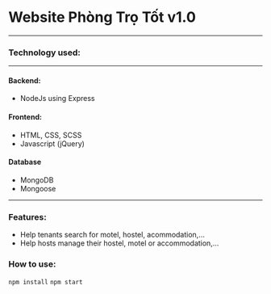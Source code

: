 # Website Phòng Trọ Tốt v1.0
---
### Technology used:
---
#### Backend:
- NodeJs using Express
#### Frontend:
- HTML, CSS, SCSS
- Javascript (jQuery)
#### Database
- MongoDB
- Mongoose
---
### Features:
- Help tenants search for motel, hostel, acommodation,...
- Help hosts manage their hostel, motel or accommodation,...

### How to use:
``npm install``
``npm start``

